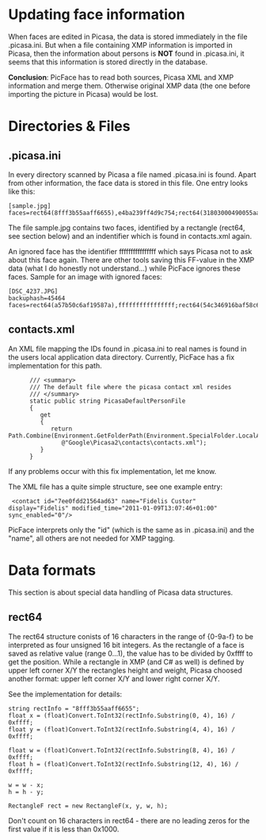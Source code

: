 # Updating face information #

When faces are edited in Picasa, the data is stored immediately in the file .picasa.ini. But when a file containing XMP information is imported in Picasa, then the information about persons is **NOT** found in .picasa.ini, it seems that this information is stored directly in the database.

**Conclusion**: PicFace has to read both sources, Picasa XML and XMP information and merge them. Otherwise original XMP data (the one before importing the picture in Picasa) would be lost.

# Directories & Files #
## .picasa.ini ##
In every directory scanned by Picasa a file named .picasa.ini is found. Apart from other information, the face data is stored in this file.
One entry looks like this:
```
[sample.jpg]
faces=rect64(8fff3b55aaff6655),e4ba239ff4d9c754;rect64(31803000490055aa),5e4bfd2dda491a06
```
The file sample.jpg contains two faces, identified by a rectangle (rect64, see section below) and an indentifier which is found in contacts.xml again.

An ignored face has the identifier ffffffffffffffff which says Picasa not to ask about this face again. There are other tools saving this FF-value in the XMP data (what I do honestly not understand...) while PicFace ignores these faces.
Sample for an image with ignored faces:
```
[DSC_4237.JPG]
backuphash=45464
faces=rect64(a57b50c6af19587a),ffffffffffffffff;rect64(54c346916baf58c6),e858f49763540226;
```

## contacts.xml ##
An XML file mapping the IDs found in .picasa.ini to real names is found in the users local application data directory.
Currently, PicFace has a fix implementation for this path.
```
      /// <summary>
      /// The default file where the picasa contact xml resides
      /// </summary>
      static public string PicasaDefaultPersonFile
      {
         get
         {
            return Path.Combine(Environment.GetFolderPath(Environment.SpecialFolder.LocalApplicationData),
               @"Google\Picasa2\contacts\contacts.xml");
         }
      }
```
If any problems occur with this fix implementation, let me know.

The XML file has a quite simple structure, see one example entry:
```
 <contact id="7ee0fdd21564ad63" name="Fidelis Custor" display="Fidelis" modified_time="2011-01-09T13:07:46+01:00" sync_enabled="0"/>
```
PicFace interprets only the "id" (which is the same as in .picasa.ini) and the "name", all others are not needed for XMP tagging.
# Data formats #
This section is about special data handling of Picasa data structures.
## rect64 ##
The rect64 structure conists of 16 characters in the range of {0-9a-f} to be interpreted as four unsigned 16 bit integers. As the rectangle of a face is saved as relative value (range 0...1), the value has to be divided by 0xffff to get the position.
While a rectangle in XMP (and C# as well) is defined by upper left corner X/Y the rectangles height and weight, Picasa choosed another format: upper left corner X/Y and lower right corner X/Y.

See the implementation for details:
```
string rectInfo = "8fff3b55aaff6655";
float x = (float)Convert.ToInt32(rectInfo.Substring(0, 4), 16) / 0xffff;
float y = (float)Convert.ToInt32(rectInfo.Substring(4, 4), 16) / 0xffff;

float w = (float)Convert.ToInt32(rectInfo.Substring(8, 4), 16) / 0xffff;
float h = (float)Convert.ToInt32(rectInfo.Substring(12, 4), 16) / 0xffff;

w = w - x;
h = h - y;

RectangleF rect = new RectangleF(x, y, w, h);
```

Don't count on 16 characters in rect64 - there are no leading zeros for the first value if it is less than 0x1000.